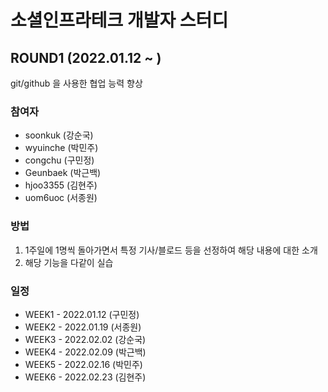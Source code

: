 # 소셜인프라테크 개발자 스터디

## ROUND1 (2022.01.12 ~ )

git/github 을 사용한 협업 능력 향상

### 참여자

- soonkuk (강순국)
- wyuinche (박민주)
- congchu (구민정)
- Geunbaek (박근백)
- hjoo3355 (김현주)
- uom6uoc (서종원)

### 방법

1. 1주일에 1명씩 돌아가면서 특정 기사/블로드 등을 선정하여 해당 내용에 대한 소개
2. 해당 기능을 다같이 실습

### 일정

- WEEK1 - 2022.01.12 (구민정)
- WEEK2 - 2022.01.19 (서종원)
- WEEK3 - 2022.02.02 (강순국)
- WEEK4 - 2022.02.09 (박근백)
- WEEK5 - 2022.02.16 (박민주)
- WEEK6 - 2022.02.23 (김현주)

